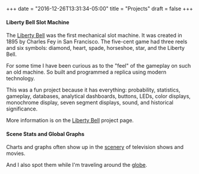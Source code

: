 +++
date = "2016-12-26T13:31:34-05:00"
title = "Projects"
draft = false
+++

#### Liberty Bell Slot Machine

The [Liberty Bell](http://bit.ly/2hrTtj6) was the first mechanical slot machine. It was created in 1895 by Charles Fey in San Francisco. The five-cent game had three reels and six symbols: diamond, heart, spade, horseshoe, star, and the Liberty Bell.

For some time I have been curious as to the "feel" of the gameplay on such an old machine. So built and programmed a replica using modern technology.

This was a fun project because it has everything: probability, statistics, gameplay, databases, analytical dashboards, buttons, LEDs, color displays, monochrome display, seven segment displays, sound, and historical significance.

More information is on the [Liberty Bell](projects/liberty-bell) project page.

#### Scene Stats and Global Graphs

Charts and graphs often show up in the [scenery](projects/scene-stats) of television shows and movies.

And I also spot them while I'm traveling around the [globe](projects/global-graphs).
